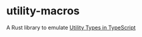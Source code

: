 # utility-macros
A Rust library to emulate [Utility Types in TypeScript](https://www.typescriptlang.org/docs/handbook/utility-types.html)
